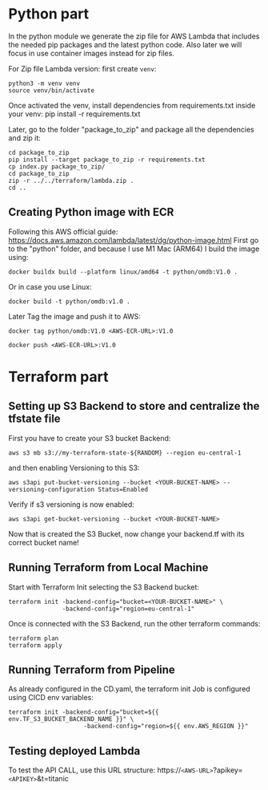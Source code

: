 # Python part
In the python module we generate the zip file for AWS Lambda that includes the needed pip packages and the latest python code. Also later we will focus in use container images instead for zip files.

For Zip file Lambda version:
first create `venv`:
```
python3 -m venv venv
source venv/bin/activate
```

Once activated the venv, install dependencies from requirements.txt inside your venv:
pip install -r requirements.txt


Later, go to the folder "package_to_zip" and package all the dependencies and zip it:
```
cd package_to_zip
pip install --target package_to_zip -r requirements.txt
cp index.py package_to_zip/
cd package_to_zip
zip -r ../../terraform/lambda.zip .
cd ..
```

## Creating Python image with ECR
Following this AWS official guide: https://docs.aws.amazon.com/lambda/latest/dg/python-image.html
First go to the "python" folder, and because I use M1 Mac (ARM64) I build the image using:
```
docker buildx build --platform linux/amd64 -t python/omdb:V1.0 .
```
Or in case you use Linux:
```
docker build -t python/omdb:v1.0 .
```

Later Tag the image and push it to AWS:
```
docker tag python/omdb:V1.0 <AWS-ECR-URL>:V1.0

docker push <AWS-ECR-URL>:V1.0
```


# Terraform part
## Setting up S3 Backend to store and centralize the tfstate file
First you have to create your S3 bucket Backend:
```
aws s3 mb s3://my-terraform-state-${RANDOM} --region eu-central-1 
```
and then enabling Versioning to this S3:

```
aws s3api put-bucket-versioning --bucket <YOUR-BUCKET-NAME> --versioning-configuration Status=Enabled
```

Verify if s3 versioning is now enabled:
```
aws s3api get-bucket-versioning --bucket <YOUR-BUCKET-NAME>
```

Now that is created the S3 Bucket, now change your backend.tf with its correct bucket name!


## Running Terraform from Local Machine
Start with Terraform Init selecting the S3 Backend bucket:
```
terraform init -backend-config="bucket=<YOUR-BUCKET-NAME>" \
               -backend-config="region=eu-central-1"
```

Once is connected with the S3 Backend, run the other terraform commands:
```
terraform plan
terraform apply
```


## Running Terraform from Pipeline
As already configured in the CD.yaml, the terraform init Job is configured using CICD env variables:
```
terraform init -backend-config="bucket=${{ env.TF_S3_BUCKET_BACKEND_NAME }}" \
                     -backend-config="region=${{ env.AWS_REGION }}"
```


## Testing deployed Lambda
To test the API CALL, use this URL structure: https://`<AWS-URL>`?apikey=`<APIKEY>`&t=titanic